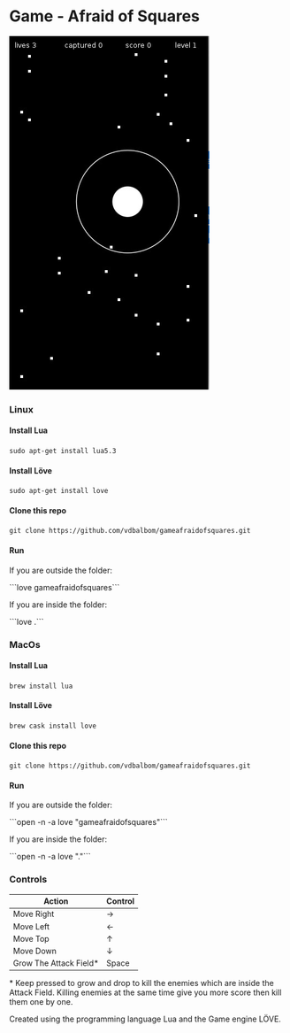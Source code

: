 # Game - Afraid of Squares

![alt text](sample.jpg)

### Linux
#### Install Lua
``` sudo apt-get install lua5.3 ```
#### Install Löve
```sudo apt-get install love```
#### Clone this repo
```git clone https://github.com/vdbalbom/gameafraidofsquares.git```
#### Run
<p> If you are outside the folder: </p>
```love gameafraidofsquares```

<p> If you are inside the folder: </p>
```love .```

### MacOs
#### Install Lua
``` brew install lua ```
#### Install Löve
```brew cask install love```
#### Clone this repo
```git clone https://github.com/vdbalbom/gameafraidofsquares.git```
#### Run
<p> If you are outside the folder: </p>
```open -n -a love "gameafraidofsquares"```
<p> If you are inside the folder: </p>
```open -n -a love "."```

### Controls
|     <b>Action</b>      | <b>Control</b> |
| ---------------------- | -------------- |
|        Move Right      |        →       |
|        Move Left       |        ←       |
|         Move Top       |        ↑       |
|        Move Down       |        ↓       |
| Grow The Attack Field* |      Space     |

\* Keep pressed to grow and drop to kill the enemies which are inside the Attack Field. Killing enemies at the same time give you more score then kill them one by one.

Created using the programming language Lua and the Game engine LÖVE.
